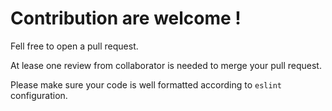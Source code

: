 # Contribution are welcome !

Fell free to open a pull request.

At lease one review from collaborator is needed to merge your pull request.

Please make sure your code is well formatted according to `eslint` configuration.

